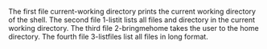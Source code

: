 The first file current-working directory prints the current working directory of the shell.
The second file 1-listit lists all files and directory in the current working directory.
The third file 2-bringmehome takes the user to the home directory.
The fourth file 3-listfiles list all files in long format.

